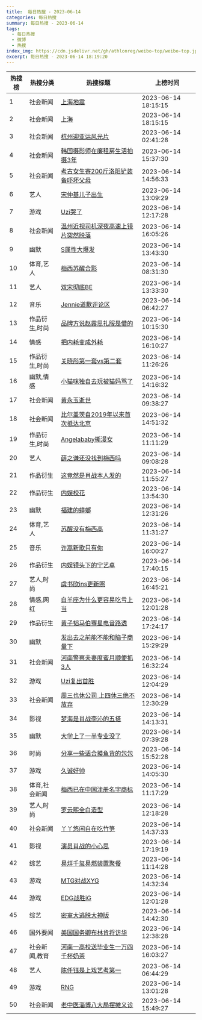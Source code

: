 ```yaml
---
title:  每日热搜 - 2023-06-14
categories: 每日热搜
summary: 每日热搜 - 2023-06-14
tags:
  - 每日热搜
  - 微博
  - 热搜
index_img: https://cdn.jsdelivr.net/gh/athlonreg/weibo-top/weibo-top.jpeg
excerpt: 每日热搜 - 2023-06-14 18:19:20
---
```


| 热搜榜 | 热搜分类 | 热搜标题 | 上榜时间 |
| --- | --- | --- | --- |
| 1 | 社会新闻 | [上海地震](https://s.weibo.com/weibo%3Fq%3D%2523%E4%B8%8A%E6%B5%B7%E5%9C%B0%E9%9C%87%2523) | 2023-06-14 18:15:15 | 
| 2 | 社会新闻 | [上海](https://s.weibo.com/weibo%3Fq%3D%2523%E4%B8%8A%E6%B5%B7%2523) | 2023-06-14 18:15:15 | 
| 3 | 社会新闻 | [杭州迎亚运风光片](https://s.weibo.com/weibo%3Fq%3D%2523%E6%9D%AD%E5%B7%9E%E8%BF%8E%E4%BA%9A%E8%BF%90%E9%A3%8E%E5%85%89%E7%89%87%2523) | 2023-06-14 02:41:28 | 
| 4 | 社会新闻 | [韩国摄影师在廉租房生活拍摄3年](https://s.weibo.com/weibo%3Fq%3D%2523%E9%9F%A9%E5%9B%BD%E6%91%84%E5%BD%B1%E5%B8%88%E5%9C%A8%E5%BB%89%E7%A7%9F%E6%88%BF%E7%94%9F%E6%B4%BB%E6%8B%8D%E6%91%843%E5%B9%B4%2523) | 2023-06-14 15:37:30 | 
| 5 | 社会新闻 | [考古女生寄200斤洛阳铲装备吓坏父母](https://s.weibo.com/weibo%3Fq%3D%2523%E8%80%83%E5%8F%A4%E5%A5%B3%E7%94%9F%E5%AF%84200%E6%96%A4%E6%B4%9B%E9%98%B3%E9%93%B2%E8%A3%85%E5%A4%87%E5%90%93%E5%9D%8F%E7%88%B6%E6%AF%8D%2523) | 2023-06-14 14:56:33 | 
| 6 | 艺人 | [宋仲基儿子出生](https://s.weibo.com/weibo%3Fq%3D%2523%E5%AE%8B%E4%BB%B2%E5%9F%BA%E5%84%BF%E5%AD%90%E5%87%BA%E7%94%9F%2523) | 2023-06-14 13:09:29 | 
| 7 | 游戏 | [Uzi哭了](https://s.weibo.com/weibo%3Fq%3D%2523Uzi%E5%93%AD%E4%BA%86%2523) | 2023-06-14 12:17:28 | 
| 8 | 社会新闻 | [温州近视司机深夜高速上镜片突然脱落](https://s.weibo.com/weibo%3Fq%3D%2523%E6%B8%A9%E5%B7%9E%E8%BF%91%E8%A7%86%E5%8F%B8%E6%9C%BA%E6%B7%B1%E5%A4%9C%E9%AB%98%E9%80%9F%E4%B8%8A%E9%95%9C%E7%89%87%E7%AA%81%E7%84%B6%E8%84%B1%E8%90%BD%2523) | 2023-06-14 16:05:26 | 
| 9 | 幽默 | [S属性大爆发](https://s.weibo.com/weibo%3Fq%3D%2523S%E5%B1%9E%E6%80%A7%E5%A4%A7%E7%88%86%E5%8F%91%2523) | 2023-06-14 13:43:30 | 
| 10 | 体育,艺人 | [梅西苏醒合影](https://s.weibo.com/weibo%3Fq%3D%2523%E6%A2%85%E8%A5%BF%E8%8B%8F%E9%86%92%E5%90%88%E5%BD%B1%2523) | 2023-06-14 08:31:30 | 
| 11 | 艺人 | [双宋彻底BE](https://s.weibo.com/weibo%3Fq%3D%2523%E5%8F%8C%E5%AE%8B%E5%BD%BB%E5%BA%95BE%2523) | 2023-06-14 13:33:30 | 
| 12 | 音乐 | [Jennie道歉评论区](https://s.weibo.com/weibo%3Fq%3D%2523Jennie%E9%81%93%E6%AD%89%E8%AF%84%E8%AE%BA%E5%8C%BA%2523) | 2023-06-14 06:42:27 | 
| 13 | 作品衍生,时尚 | [品牌方说赵露思礼服是借的](https://s.weibo.com/weibo%3Fq%3D%2523%E5%93%81%E7%89%8C%E6%96%B9%E8%AF%B4%E8%B5%B5%E9%9C%B2%E6%80%9D%E7%A4%BC%E6%9C%8D%E6%98%AF%E5%80%9F%E7%9A%84%2523) | 2023-06-14 10:15:30 | 
| 14 | 情感 | [把内耗变成外耗](https://s.weibo.com/weibo%3Fq%3D%2523%E6%8A%8A%E5%86%85%E8%80%97%E5%8F%98%E6%88%90%E5%A4%96%E8%80%97%2523) | 2023-06-14 16:10:27 | 
| 15 | 作品衍生,时尚 | [关晓彤第一套vs第二套](https://s.weibo.com/weibo%3Fq%3D%2523%E5%85%B3%E6%99%93%E5%BD%A4%E7%AC%AC%E4%B8%80%E5%A5%97vs%E7%AC%AC%E4%BA%8C%E5%A5%97%2523) | 2023-06-14 11:26:26 | 
| 16 | 幽默,情感 | [小猫咪独自去玩被猫妈骂了](https://s.weibo.com/weibo%3Fq%3D%2523%E5%B0%8F%E7%8C%AB%E5%92%AA%E7%8B%AC%E8%87%AA%E5%8E%BB%E7%8E%A9%E8%A2%AB%E7%8C%AB%E5%A6%88%E9%AA%82%E4%BA%86%2523) | 2023-06-14 14:16:32 | 
| 17 | 社会新闻 | [黄永玉逝世](https://s.weibo.com/weibo%3Fq%3D%2523%E9%BB%84%E6%B0%B8%E7%8E%89%E9%80%9D%E4%B8%96%2523) | 2023-06-14 09:38:27 | 
| 18 | 社会新闻 | [比尔盖茨自2019年以来首次抵达北京](https://s.weibo.com/weibo%3Fq%3D%2523%E6%AF%94%E5%B0%94%E7%9B%96%E8%8C%A8%E8%87%AA2019%E5%B9%B4%E4%BB%A5%E6%9D%A5%E9%A6%96%E6%AC%A1%E6%8A%B5%E8%BE%BE%E5%8C%97%E4%BA%AC%2523) | 2023-06-14 14:51:32 | 
| 19 | 作品衍生,时尚 | [Angelababy撕漫女](https://s.weibo.com/weibo%3Fq%3D%2523Angelababy%E6%92%95%E6%BC%AB%E5%A5%B3%2523) | 2023-06-14 11:11:29 | 
| 20 | 艺人 | [薛之谦还没找到梅西吗](https://s.weibo.com/weibo%3Fq%3D%2523%E8%96%9B%E4%B9%8B%E8%B0%A6%E8%BF%98%E6%B2%A1%E6%89%BE%E5%88%B0%E6%A2%85%E8%A5%BF%E5%90%97%2523) | 2023-06-14 09:08:28 | 
| 21 | 作品衍生 | [这竟然是肖战本人发的](https://s.weibo.com/weibo%3Fq%3D%2523%E8%BF%99%E7%AB%9F%E7%84%B6%E6%98%AF%E8%82%96%E6%88%98%E6%9C%AC%E4%BA%BA%E5%8F%91%E7%9A%84%2523) | 2023-06-14 11:55:27 | 
| 22 | 作品衍生 | [内娱校花](https://s.weibo.com/weibo%3Fq%3D%2523%E5%86%85%E5%A8%B1%E6%A0%A1%E8%8A%B1%2523) | 2023-06-14 13:54:30 | 
| 23 | 幽默 | [福建的蟑螂](https://s.weibo.com/weibo%3Fq%3D%2523%E7%A6%8F%E5%BB%BA%E7%9A%84%E8%9F%91%E8%9E%82%2523) | 2023-06-14 12:31:26 | 
| 24 | 体育,艺人 | [苏醒没有梅西高](https://s.weibo.com/weibo%3Fq%3D%2523%E8%8B%8F%E9%86%92%E6%B2%A1%E6%9C%89%E6%A2%85%E8%A5%BF%E9%AB%98%2523) | 2023-06-14 11:31:27 | 
| 25 | 音乐 | [许嵩新歌只有你](https://s.weibo.com/weibo%3Fq%3D%2523%E8%AE%B8%E5%B5%A9%E6%96%B0%E6%AD%8C%E5%8F%AA%E6%9C%89%E4%BD%A0%2523) | 2023-06-14 16:00:27 | 
| 26 | 作品衍生 | [内娱镜头下的宁艺卓](https://s.weibo.com/weibo%3Fq%3D%2523%E5%86%85%E5%A8%B1%E9%95%9C%E5%A4%B4%E4%B8%8B%E7%9A%84%E5%AE%81%E8%89%BA%E5%8D%93%2523) | 2023-06-14 17:40:15 | 
| 27 | 艺人,时尚 | [虞书欣ins更新照](https://s.weibo.com/weibo%3Fq%3D%2523%E8%99%9E%E4%B9%A6%E6%AC%A3ins%E6%9B%B4%E6%96%B0%E7%85%A7%2523) | 2023-06-14 16:45:21 | 
| 28 | 情感,网红 | [白羊座为什么更容易吃亏上当](https://s.weibo.com/weibo%3Fq%3D%2523%E7%99%BD%E7%BE%8A%E5%BA%A7%E4%B8%BA%E4%BB%80%E4%B9%88%E6%9B%B4%E5%AE%B9%E6%98%93%E5%90%83%E4%BA%8F%E4%B8%8A%E5%BD%93%2523) | 2023-06-14 12:01:28 | 
| 29 | 作品衍生 | [黄子韬马伯骞星电音路透](https://s.weibo.com/weibo%3Fq%3D%2523%E9%BB%84%E5%AD%90%E9%9F%AC%E9%A9%AC%E4%BC%AF%E9%AA%9E%E6%98%9F%E7%94%B5%E9%9F%B3%E8%B7%AF%E9%80%8F%2523) | 2023-06-14 17:24:17 | 
| 30 | 幽默 | [发出去之前能不能和脑子商量下](https://s.weibo.com/weibo%3Fq%3D%2523%E5%8F%91%E5%87%BA%E5%8E%BB%E4%B9%8B%E5%89%8D%E8%83%BD%E4%B8%8D%E8%83%BD%E5%92%8C%E8%84%91%E5%AD%90%E5%95%86%E9%87%8F%E4%B8%8B%2523) | 2023-06-14 15:29:29 | 
| 31 | 社会新闻 | [河南警察夫妻度蜜月顺便抓3人](https://s.weibo.com/weibo%3Fq%3D%2523%E6%B2%B3%E5%8D%97%E8%AD%A6%E5%AF%9F%E5%A4%AB%E5%A6%BB%E5%BA%A6%E8%9C%9C%E6%9C%88%E9%A1%BA%E4%BE%BF%E6%8A%933%E4%BA%BA%2523) | 2023-06-14 16:32:24 | 
| 32 | 游戏 | [Uzi复出首胜](https://s.weibo.com/weibo%3Fq%3D%2523Uzi%E5%A4%8D%E5%87%BA%E9%A6%96%E8%83%9C%2523) | 2023-06-14 12:04:29 | 
| 33 | 社会新闻 | [周三也休公司 上四休三绝不放弃](https://s.weibo.com/weibo%3Fq%3D%2523%E5%91%A8%E4%B8%89%E4%B9%9F%E4%BC%91%E5%85%AC%E5%8F%B8%20%E4%B8%8A%E5%9B%9B%E4%BC%91%E4%B8%89%E7%BB%9D%E4%B8%8D%E6%94%BE%E5%BC%83%2523) | 2023-06-14 12:30:29 | 
| 34 | 影视 | [梦海是肖战李沁的五搭](https://s.weibo.com/weibo%3Fq%3D%2523%E6%A2%A6%E6%B5%B7%E6%98%AF%E8%82%96%E6%88%98%E6%9D%8E%E6%B2%81%E7%9A%84%E4%BA%94%E6%90%AD%2523) | 2023-06-14 14:13:31 | 
| 35 | 幽默 | [大学上了一半专业没了](https://s.weibo.com/weibo%3Fq%3D%2523%E5%A4%A7%E5%AD%A6%E4%B8%8A%E4%BA%86%E4%B8%80%E5%8D%8A%E4%B8%93%E4%B8%9A%E6%B2%A1%E4%BA%86%2523) | 2023-06-14 07:39:28 | 
| 36 | 时尚 | [分享一些适合摸鱼背的包包](https://s.weibo.com/weibo%3Fq%3D%2523%E5%88%86%E4%BA%AB%E4%B8%80%E4%BA%9B%E9%80%82%E5%90%88%E6%91%B8%E9%B1%BC%E8%83%8C%E7%9A%84%E5%8C%85%E5%8C%85%2523) | 2023-06-14 15:52:28 | 
| 37 | 游戏 | [久诚好帅](https://s.weibo.com/weibo%3Fq%3D%2523%E4%B9%85%E8%AF%9A%E5%A5%BD%E5%B8%85%2523) | 2023-06-14 14:05:30 | 
| 38 | 体育,社会新闻 | [梅西已在中国注册名字商标](https://s.weibo.com/weibo%3Fq%3D%2523%E6%A2%85%E8%A5%BF%E5%B7%B2%E5%9C%A8%E4%B8%AD%E5%9B%BD%E6%B3%A8%E5%86%8C%E5%90%8D%E5%AD%97%E5%95%86%E6%A0%87%2523) | 2023-06-14 11:17:29 | 
| 39 | 艺人,时尚 | [罗云熙全白造型](https://s.weibo.com/weibo%3Fq%3D%2523%E7%BD%97%E4%BA%91%E7%86%99%E5%85%A8%E7%99%BD%E9%80%A0%E5%9E%8B%2523) | 2023-06-14 12:18:28 | 
| 40 | 社会新闻 | [丫丫悠闲自在吃竹笋](https://s.weibo.com/weibo%3Fq%3D%2523%E4%B8%AB%E4%B8%AB%E6%82%A0%E9%97%B2%E8%87%AA%E5%9C%A8%E5%90%83%E7%AB%B9%E7%AC%8B%2523) | 2023-06-14 14:37:33 | 
| 41 | 影视 | [演员肖战的小心思](https://s.weibo.com/weibo%3Fq%3D%2523%E6%BC%94%E5%91%98%E8%82%96%E6%88%98%E7%9A%84%E5%B0%8F%E5%BF%83%E6%80%9D%2523) | 2023-06-14 17:19:19 | 
| 42 | 综艺 | [易烊千玺易燃装置聚餐](https://s.weibo.com/weibo%3Fq%3D%2523%E6%98%93%E7%83%8A%E5%8D%83%E7%8E%BA%E6%98%93%E7%87%83%E8%A3%85%E7%BD%AE%E8%81%9A%E9%A4%90%2523) | 2023-06-14 11:14:28 | 
| 43 | 游戏 | [MTG对战XYG](https://s.weibo.com/weibo%3Fq%3D%2523MTG%E5%AF%B9%E6%88%98XYG%2523) | 2023-06-14 14:32:34 | 
| 44 | 游戏 | [EDG战胜iG](https://s.weibo.com/weibo%3Fq%3D%2523EDG%E6%88%98%E8%83%9CiG%2523) | 2023-06-14 12:01:28 | 
| 45 | 综艺 | [密室大逃脱大神版](https://s.weibo.com/weibo%3Fq%3D%2523%E5%AF%86%E5%AE%A4%E5%A4%A7%E9%80%83%E8%84%B1%E5%A4%A7%E7%A5%9E%E7%89%88%2523) | 2023-06-14 14:42:30 | 
| 46 | 国外要闻 | [美国国务卿布林肯将访华](https://s.weibo.com/weibo%3Fq%3D%2523%E7%BE%8E%E5%9B%BD%E5%9B%BD%E5%8A%A1%E5%8D%BF%E5%B8%83%E6%9E%97%E8%82%AF%E5%B0%86%E8%AE%BF%E5%8D%8E%2523) | 2023-06-14 12:38:28 | 
| 47 | 社会新闻,教育 | [河南一高校送毕业生一万四千杯奶茶](https://s.weibo.com/weibo%3Fq%3D%2523%E6%B2%B3%E5%8D%97%E4%B8%80%E9%AB%98%E6%A0%A1%E9%80%81%E6%AF%95%E4%B8%9A%E7%94%9F%E4%B8%80%E4%B8%87%E5%9B%9B%E5%8D%83%E6%9D%AF%E5%A5%B6%E8%8C%B6%2523) | 2023-06-14 16:03:27 | 
| 48 | 艺人 | [陈仟钰是上戏艺考第一](https://s.weibo.com/weibo%3Fq%3D%2523%E9%99%88%E4%BB%9F%E9%92%B0%E6%98%AF%E4%B8%8A%E6%88%8F%E8%89%BA%E8%80%83%E7%AC%AC%E4%B8%80%2523) | 2023-06-14 06:44:29 | 
| 49 | 游戏 | [RNG](https://s.weibo.com/weibo%3Fq%3D%2523RNG%2523) | 2023-06-14 13:01:28 | 
| 50 | 社会新闻 | [老中医淄博八大局摆摊义诊](https://s.weibo.com/weibo%3Fq%3D%2523%E8%80%81%E4%B8%AD%E5%8C%BB%E6%B7%84%E5%8D%9A%E5%85%AB%E5%A4%A7%E5%B1%80%E6%91%86%E6%91%8A%E4%B9%89%E8%AF%8A%2523) | 2023-06-14 15:49:27 | 
